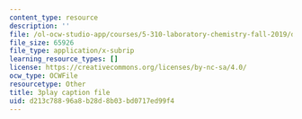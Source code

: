 ```yaml
---
content_type: resource
description: ''
file: /ol-ocw-studio-app/courses/5-310-laboratory-chemistry-fall-2019/d213c78896a8b28d8b03bd0717ed99f4_EuVpZmQ5v6A.srt
file_size: 65926
file_type: application/x-subrip
learning_resource_types: []
license: https://creativecommons.org/licenses/by-nc-sa/4.0/
ocw_type: OCWFile
resourcetype: Other
title: 3play caption file
uid: d213c788-96a8-b28d-8b03-bd0717ed99f4
---
```

